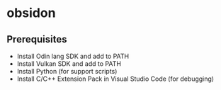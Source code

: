 # obsidon

## Prerequisites 

* Install Odin lang SDK and add to PATH
* Install Vulkan SDK and add to PATH
* Install Python (for support scripts)
* Install C/C++ Extension Pack in Visual Studio Code (for debugging)
